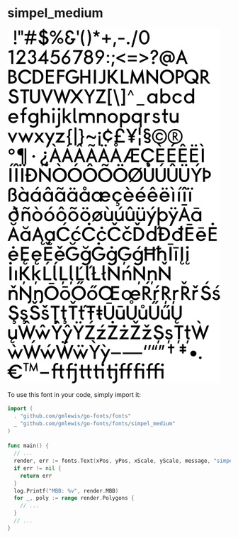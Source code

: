 # simpel_medium

![simpel_medium](simpel_medium.png)

To use this font in your code, simply import it:

```go
import (
  . "github.com/gmlewis/go-fonts/fonts"
  _ "github.com/gmlewis/go-fonts/fonts/simpel_medium"
)

func main() {
  // ...
  render, err := fonts.Text(xPos, yPos, xScale, yScale, message, "simpel_medium", Center)
  if err != nil {
    return err
  }
  log.Printf("MBB: %v", render.MBB)
  for _, poly := range render.Polygons {
    // ...
  }
  // ...
}
```
